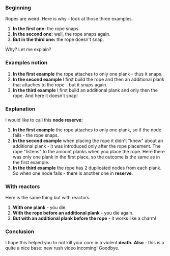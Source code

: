 ### Beginning
Ropes are weird. Here is why - look at those three examples.
1. **In the first one:** the rope snaps.
2. **In the second one:** well, the rope snaps again.
3. **But in the third one:** the rope doesn't snap.

Why? Let me explain?
### Examples notion
1. **In the first example** the rope attaches to only one plank - thus it snaps.
2. **In the second example** I first build the rope and then an additional plank that attaches to the rope - but it snaps again.
3. **In the third example** I first build an additional plank and only then the rope. And here it doesn't snap!
### Explanation
I would like to call this **node reserve:**

1. **In the first example** the rope attaches to only one plank, so if the node fails - the rope snaps.
2. **In the second example** when placing the rope it didn't "knew" about an additional plank - it was introduced only after the rope placement. The rope "listens" to the amount planks when you place the rope. Here there was only one plank in the first place, so the outcome is the same as in the first example.
3. **In the third example** the rope has 2 duplicated nodes from each plank. So when one node fails - there is another one in **reserve**.

### With reactors
Here is the same thing but with reactors:
1. **With one plank** - you die.
2. **With the rope before an additional plank** - you die again.
3. **But with an additional plank before the rope** - it works like a charm!

### Conclusion
I hope this helped you to not kill your core in a violent **death.**
**Also** - this is a quite a nice base: new rush video incoming! Goodbye.